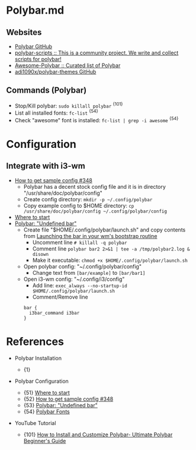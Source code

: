 # Polybar.md

## Websites
* [Polybar GitHub](https://github.com/polybar/polybar)
* [polybar-scripts :: This is a community project. We write and collect scripts for polybar!](https://github.com/polybar/polybar-scripts)
* [Awesome-Polybar :: Curated list of Polybar](https://github.com/TiagoDanin/Awesome-Polybar)
* [adi1090x/polybar-themes GitHub](https://github.com/adi1090x/polybar-themes)

## Commands (Polybar)
* Stop/Kill polybar: `sudo killall polybar` <sup>{101}</sup>
* List all installed fonts: `fc-list` <sup>{54}</sup>
* Check "awesome" font is installed: `fc-list | grep -i awesome` <sup>{54}</sup>

# Configuration

## Integrate with i3-wm
* [How to get sample config #348](https://github.com/polybar/polybar/issues/348)
  * Polybar has a decent stock config file and it is in directory "/usr/share/doc/polybar/config"
  * Create config directory: `mkdir -p ~/.config/polybar`
  * Copy example config to $HOME directory: `cp /usr/share/doc/polybar/config ~/.config/polybar/config`
* [Where to start](https://github.com/polybar/polybar/wiki)
* [Polybar: "Undefined bar"](https://www.reddit.com/r/i3wm/comments/cs86fy/polybar_undefined_bar/)
  * Create file "$HOME/.config/polybar/launch.sh" and copy contents from [Launching the bar in your wm's bootstrap routine](https://github.com/polybar/polybar/wiki#launching-the-bar-in-your-wms-bootstrap-routine)
    * Uncomment line `# killall -q polybar`
    * Comment line `polybar bar2 2>&1 | tee -a /tmp/polybar2.log & disown`
    * Make it executable: `chmod +x $HOME/.config/polybar/launch.sh`
  * Open polybar config: "~/.config/polybar/config"
    * Change text from `[bar/example]` to `[bar/bar1]`
  * Open i3-wm config: "~/.config/i3/config"
    * Add line: `exec_always --no-startup-id $HOME/.config/polybar/launch.sh`
    * Comment/Remove line
    ```shellscript
    bar {
      i3bar_command i3bar
    }
    ```

# References

* Polybar Installation
  * {1}

* Polybar Configuration
  * {51} [Where to start](https://github.com/polybar/polybar/wiki)
  * {52} [How to get sample config #348](https://github.com/polybar/polybar/issues/348)
  * {53} [Polybar: "Undefined bar"](https://www.reddit.com/r/i3wm/comments/cs86fy/polybar_undefined_bar/)
  * {54} [Polybar Fonts](https://github.com/polybar/polybar/wiki/Fonts)

* YouTube Tutorial
  * {101} [How to Install and Customize Polybar- Ultimate Polybar Beginner's Guide](https://www.youtube.com/watch?v=tOBDUBEMAKM)
  